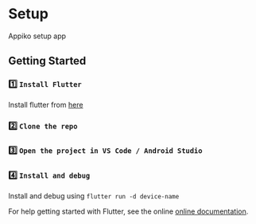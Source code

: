 # Setup

Appiko setup app

## Getting Started

### 1️⃣ `Install Flutter`

Install flutter from [here](https://flutter.dev/docs/get-started/install)

### 2️⃣ `Clone the repo`

### 3️⃣ `Open the project in VS Code / Android Studio`

### 4️⃣ `Install and debug`

Install and debug using
`flutter run -d device-name`

For help getting started with Flutter, see the online
[online documentation](https://flutter.dev/docs).
